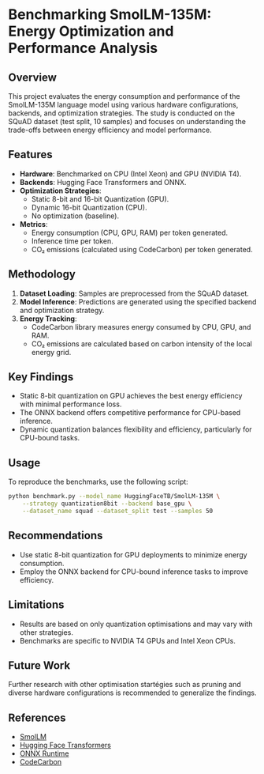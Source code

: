 # Benchmarking SmolLM-135M: Energy Optimization and Performance Analysis

## Overview
This project evaluates the energy consumption and performance of the SmolLM-135M language model using various hardware configurations, backends, and optimization strategies. The study is conducted on the SQuAD dataset (test split, 10 samples) and focuses on understanding the trade-offs between energy efficiency and model performance.

## Features
- **Hardware**: Benchmarked on CPU (Intel Xeon) and GPU (NVIDIA T4).
- **Backends**: Hugging Face Transformers and ONNX.
- **Optimization Strategies**:
  - Static 8-bit and 16-bit Quantization (GPU).
  - Dynamic 16-bit Quantization (CPU).
  - No optimization (baseline).
- **Metrics**:
  - Energy consumption (CPU, GPU, RAM) per token generated.
  - Inference time per token.
  - CO₂ emissions (calculated using CodeCarbon) per token generated.

## Methodology
1. **Dataset Loading**: Samples are preprocessed from the SQuAD dataset.
2. **Model Inference**: Predictions are generated using the specified backend and optimization strategy.
3. **Energy Tracking**:
   - CodeCarbon library measures energy consumed by CPU, GPU, and RAM.
   - CO₂ emissions are calculated based on carbon intensity of the local energy grid.

## Key Findings
- Static 8-bit quantization on GPU achieves the best energy efficiency with minimal performance loss.
- The ONNX backend offers competitive performance for CPU-based inference.
- Dynamic quantization balances flexibility and efficiency, particularly for CPU-bound tasks.

## Usage
To reproduce the benchmarks, use the following script:
```bash
python benchmark.py --model_name HuggingFaceTB/SmolLM-135M \
    --strategy quantization8bit --backend base_gpu \
    --dataset_name squad --dataset_split test --samples 50
```

## Recommendations
- Use static 8-bit quantization for GPU deployments to minimize energy consumption.
- Employ the ONNX backend for CPU-bound inference tasks to improve efficiency.

## Limitations
- Results are based on only quantization optimisations and may vary with other strategies.
- Benchmarks are specific to NVIDIA T4 GPUs and Intel Xeon CPUs.

## Future Work
Further research with other optimisation startégies such as pruning and diverse hardware configurations is recommended to generalize the findings.

## References
- [SmolLM](https://huggingface.co/HuggingFaceTB/SmolLM-135M)
- [Hugging Face Transformers](https://huggingface.co)
- [ONNX Runtime](https://onnxruntime.ai)
- [CodeCarbon](https://github.com/mlco2/codecarbon)
